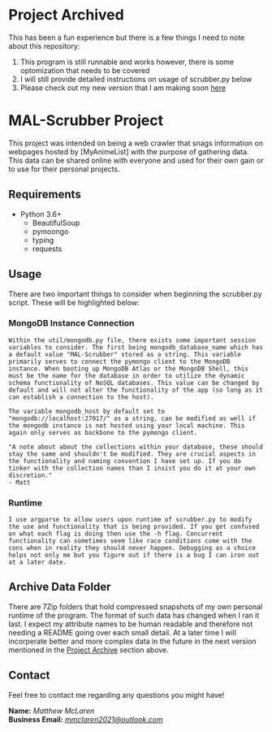 # Project Archived

This has been a fun experience but there is a few things I need to note about this repository:

1. This program is still runnable and works however, there is some optomization that needs to be covered
2. I will still provide detailed instructions on usage of scrubber.py below
3. Please check out my new version that I am making soon [here](...)

# MAL-Scrubber Project

This project was intended on being a web crawler that snags information on webpages hosted by [MyAnimeList] with the purpose of gathering data. This data can be shared online with everyone and used for their own gain or to use for their personal projects.

## Requirements

* Python 3.6+
    * BeautifulSoup
    * pymoongo
    * typing
    * requests

## Usage

There are two important things to consider when beginning the scrubber.py script. These will be highlighted below:

### MongoDB Instance Connection
    Within the util/mongodb.py file, there exists some important session variables to consider. The first being mongodb_database_name which has a default value "MAL-Scrubber" stored as a string. This variable primarily serves to connect the pymongo client to the MongoDB instance. When booting up MongoDB Atlas or the MongoDB Shell, this must be the name for the database in order to utilize the dynamic schema functionality of NoSQL databases. This value can be changed by default and will not alter the functionality of the app (so long as it can establish a connection to the host).

    The variable mongodb_host by default set to "mongodb://localhost:27017/" as a string, can be modified as well if the mongodb instance is not hosted using your local machine. This again only serves as backbone to the pymongo client.

    "A note about about the collections within your database, these should stay the same and shouldn't be modified. They are crucial aspects in the functionality and naming convention I have set up. If you do tinker with the collection names than I insist you do it at your own discretion."
    - Matt

### Runtime
    I use argparse to allow users upon runtime of scrubber.py to modify the use and functionality that is being provided. If you get confused on what each flag is doing then use the -h flag. Concurrent functionality can sometimes seem like race conditions come with the cons when in reality they should never happen. Debugging as a choice helps not only me but you figure out if there is a bug I can iron out at a later date.

## Archive Data Folder

There are 7Zip folders that hold compressed snapshots of my own personal runtime of the program. The format of such data has changed when I ran it last. I expect my attribute names to be human readable and therefore not needing a README going over each small detail. At a later time I will incorperate better and more complex data in the future in the next version mentioned in the [Project Archive](https://github.com/Dr1p5ter/MAL-scrubber#Project-Archived) section above. 

## Contact

Feel free to contact me regarding any questions you might have!

**Name:** *Matthew McLaren*  
**Business Email:** *mmclaren2021@outlook.com*